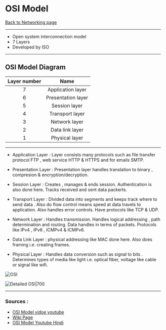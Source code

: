 # OSI Model
[Back to Networking page](Networking.md)
- --
- Open system interconnection model
- 7 Layers
- Developed by ISO
---
## OSI Model Diagram
|Layer number|Name|
|:--:|:--:|
|7|Application layer|
|6|Presentation layer|
|5|Session layer|
|4|Transport layer|
|3|Network layer|
|2|Data link layer|
|1|Physical layer|
- --
- Application Layer : Layer consists many protocols such as file transfer protocol FTP , web service HTTP & HTTPS and for emails SMTP.

- Presentation Layer : Presentation layer handles translation to binary , compresion & encryption/decryption.
- Session Layer : Creates , manages & ends session. Authentication is also done here. Tracks received and sent data packerts.
- Transport Layer : DIvided data into segments and keeps track where to send data . Also do flow control means speed at data travels to application. Also handles error controls. Have protocols like TCP & UDP. 
- Network Layer : Handles transmission. Handles logical addressing , path determination and routing. Data handles in terms of packets. Protocols like IPv4 , IPv6 , ICMPv4 & ICMPv6.
- Data Link Layer : physical addressing like MAC done here. Also does framing i.e. creating frames.
- Physical Layer :  Handles data conversion such as signal to bits . Determines types of media like light i.e. optical fiber, voltage like cable or signal  like wifi.

![OSI](https://external-content.duckduckgo.com/iu/?u=http%3A%2F%2F2.bp.blogspot.com%2F-oL2B7rB_Ddc%2FUXus4JZPgXI%2FAAAAAAAAAKc%2Fe0pDS9JpRD8%2Fs1600%2Fosi.gif&f=1&nofb=1)

![Detailed OSI|700](https://media.fs.com/images/community/upload/kindEditor/202107/29/original-seven-layers-of-osi-model-1627523878-JYjV8oybcC.png)
- --
### Sources : 
- [OSI Model vidoe youtube](https://youtu.be/vv4y_uOneC0)
- [Wiki Page](https://en.wikipedia.org/wiki/OSI_model)
- [OSI Model Youtube Hindi](https://youtu.be/UvHr0yL-wJg)